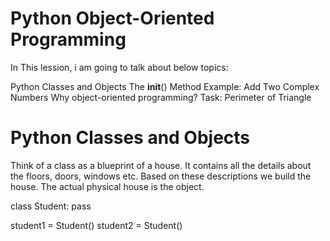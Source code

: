 # Python Object-Oriented Programming
In This lession, i am going to talk about below topics:

Python Classes and Objects
The __init__() Method
Example: Add Two Complex Numbers
Why object-oriented programming?
Task: Perimeter of Triangle

# Python Classes and Objects
Think of a class as a blueprint of a house. It contains all the details about the floors, doors, windows etc. Based on these descriptions we build the house. The actual physical house is the object.


class Student:
    pass

student1 = Student()
student2 = Student()




